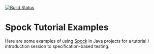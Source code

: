 [![Build Status](https://api.travis-ci.org/t6nn/spock-examples.png?branch=master)](https://travis-ci.org/t6nn/spock-examples) <br/>
# Spock Tutorial Examples
Here are some examples of using [Spock](https://spockframework.github.io/spock/docs/1.0/) in Java projects for a tutorial / introduction session to specification-based testing.

